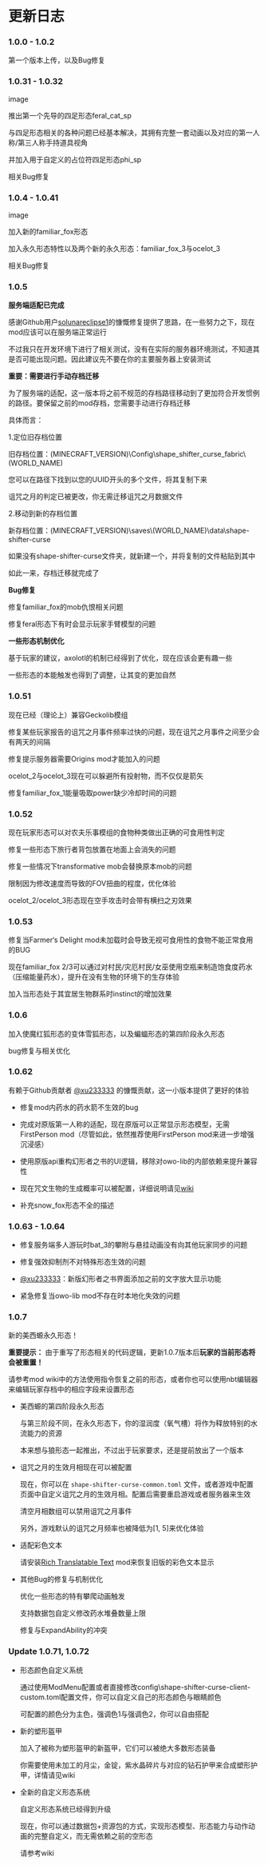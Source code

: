# 更新日志

### 1\.0.0 - 1.0.2

第一个版本上传，以及Bug修复

### 1\.0.31 - 1.0.32

image

推出第一个先导的四足形态feral_cat_sp

与四足形态相关的各种问题已经基本解决，其拥有完整一套动画以及对应的第一人称/第三人称手持道具视角

并加入用于自定义的占位符四足形态phi_sp

相关Bug修复

### 1\.0.4 - 1.0.41

image

加入新的familiar_fox形态

加入永久形态特性以及两个新的永久形态：familiar_fox_3与ocelot_3

相关Bug修复

### 1\.0.5

**服务端适配已完成**

感谢Github用户[solunareclipse1](https://github.com/solunareclipse1)的慷慨修复提供了思路，在一些努力之下，现在mod应该可以在服务端正常运行

不过我只在开发环境下进行了相关测试，没有在实际的服务器环境测试，不知道其是否可能出现问题。因此建议先不要在你的主要服务器上安装测试

**重要：需要进行手动存档迁移**

为了服务端的适配，这一版本将之前不规范的存档路径移动到了更加符合开发惯例的路径。要保留之前的mod存档，您需要手动进行存档迁移

具体而言：

1.定位旧存档位置

旧存档位置：(MINECRAFT_VERSION)\\Config\\shape_shifter_curse_fabric\\(WORLD_NAME)

您可以在路径下找到以您的UUID开头的多个文件，将其复制下来

诅咒之月的判定已被更改，你无需迁移诅咒之月数据文件

2.移动到新的存档位置

新存档位置：(MINECRAFT_VERSION)\\saves\\(WORLD_NAME)\\data\\shape-shifter-curse

如果没有shape-shifter-curse文件夹，就新建一个，并将复制的文件粘贴到其中

如此一来，存档迁移就完成了

**Bug修复**

修复familiar_fox的mob仇恨相关问题

修复feral形态下有时会显示玩家手臂模型的问题

**一些形态机制优化**

基于玩家的建议，axolotl的机制已经得到了优化，现在应该会更有趣一些

一些形态的本能触发也得到了调整，让其变的更加自然

### 1\.0.51

现在已经（理论上）兼容Geckolib模组

修复某些玩家报告的诅咒之月事件频率过快的问题，现在诅咒之月事件之间至少会有两天的间隔

修复提示服务器需要Origins mod才能加入的问题

ocelot_2与ocelot_3现在可以躲避所有投射物，而不仅仅是箭矢

修复familiar_fox_1能量吸取power缺少冷却时间的问题

### 1\.0.52

现在玩家形态可以对农夫乐事模组的食物种类做出正确的可食用性判定

修复一些形态下旅行者背包放置在地面上会消失的问题

修复一些情况下transformative mob会替换原本mob的问题

限制因为修改速度而导致的FOV扭曲的程度，优化体验

ocelot_2/ocelot_3形态现在空手攻击时会带有横扫之刃效果

### 1\.0.53

修复当Farmer‘s Delight mod未加载时会导致无视可食用性的食物不能正常食用的BUG

现在familiar_fox 2/3可以通过对村民/灾厄村民/女巫使用空瓶来制造饱食度药水（压缩能量药水），提升在没有生物的环境下的生存体验

加入当形态处于其宜居生物群系时instinct的增加效果

### 1\.0.6

加入使魔红狐形态的变体雪狐形态，以及蝙蝠形态的第四阶段永久形态

bug修复与相关优化

### 1\.0.62

有赖于Github贡献者 [@xu233333](https://github.com/xu233333) 的慷慨贡献，这一小版本提供了更好的体验

- 修复mod内药水的药水箭不生效的bug

- 完成对原版第一人称的适配，现在原版可以正常显示形态模型，无需FirstPerson mod（尽管如此，依然推荐使用FirstPerson mod来进一步增强沉浸感）

- 使用原版api重构幻形者之书的UI逻辑，移除对owo-lib的内部依赖来提升兼容性

- 现在咒文生物的生成概率可以被配置，详细说明请见[wiki](https://ssc-wiki.readthedocs.io/en/latest/mod_content/mod_config/)

- 补充snow_fox形态不全的描述

### 1.0.63 - 1.0.64

- 修复服务端多人游玩时bat_3的攀附与悬挂动画没有向其他玩家同步的问题

- 修复强效抑制剂不对特殊形态生效的问题

- [@xu233333](https://github.com/xu233333)：新版幻形者之书界面添加之前的文字放大显示功能

- 紧急修复当owo-lib mod不存在时本地化失效的问题

### 1.0.7

新的美西螈永久形态！

**重要提示：** 由于重写了形态相关的代码逻辑，更新1.0.7版本后**玩家的当前形态将会被重置！**

请参考mod wiki中的方法使用指令恢复之前的形态，或者你也可以使用nbt编辑器来编辑玩家存档中的相应字段来设置形态

- 美西螈的第四阶段永久形态

  与第三阶段不同，在永久形态下，你的湿润度（氧气槽）将作为释放特别的水流能力的资源

  本来想与狼形态一起推出，不过出于玩家要求，还是提前放出了一个版本

- 诅咒之月的生效月相现在可以被配置

  现在，你可以在 `shape-shifter-curse-common.toml` 文件，或者游戏中配置页面中自定义诅咒之月的生效月相。配置后需要重启游戏或者服务器来生效

  清空月相数组可以禁用诅咒之月事件

  另外，游戏默认的诅咒之月频率也被降低为\[1, 5\]来优化体验

- 适配彩色文本

  请安装[Rich Translatable Text](https://www.curseforge.com/minecraft/mc-mods/rich-translatable-text) mod来恢复旧版的彩色文本显示

- 其他Bug的修复与机制优化

  优化一些形态的特有攀爬动画触发

  支持数据包自定义修改药水堆叠数量上限

  修复与ExpandAbility的冲突

### Update 1.0.71, 1.0.72

- 形态颜色自定义系统

    通过使用ModMenu配置或者直接修改config\shape-shifter-curse-client-custom.toml配置文件，你可以自定义自己的形态颜色与眼睛颜色

    可配置的颜色分为主色，强调色1与强调色2，你可以自由搭配

- 新的塑形盔甲

    加入了被称为塑形盔甲的新盔甲，它们可以被绝大多数形态装备

    你需要使用未加工的月尘，金锭，紫水晶碎片与对应的钻石护甲来合成塑形护甲，详情请见wiki

- 全新的自定义形态系统

    自定义形态系统已经得到升级

    现在，你可以通过数据包+资源包的方式，实现形态模型、形态能力与动作动画的完整自定义，而无需依赖之前的空形态

    请参考wiki
